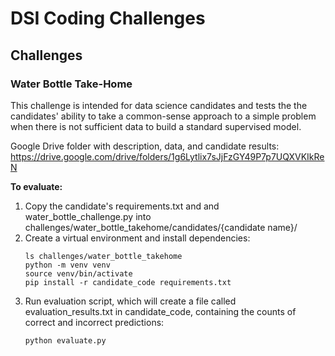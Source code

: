 # DSI Coding Challenges

## Challenges

### Water Bottle Take-Home

This challenge is intended for data science candidates and tests the the candidates' ability to take a common-sense approach to a simple problem when there is not sufficient data to build a standard supervised model.

Google Drive folder with description, data, and candidate results: https://drive.google.com/drive/folders/1g6Lytlix7sJjFzGY49P7p7UQXVKIkReN

**To evaluate:**
1. Copy the candidate's requirements.txt and and water_bottle_challenge.py into challenges/water_bottle_takehome/candidates/{candidate name}/
2. Create a virtual environment and install dependencies:
    ```
    ls challenges/water_bottle_takehome
    python -m venv venv
    source venv/bin/activate
    pip install -r candidate_code requirements.txt
    ```
3. Run evaluation script, which will create a file called evaluation_results.txt in candidate_code, containing the counts of correct and incorrect predictions:
    ```
    python evaluate.py
    ```